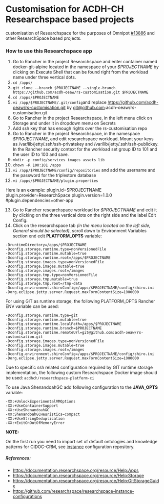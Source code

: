 # Customisation for ACDH-CH Researchspace based projects

customisation of Researchspace for the purposes of Omnipot [#13886](https://redmine.acdh.oeaw.ac.at/issues/13886 "#13886") and other ResearchSpace based projects.

### How to use this Researchspace app

1. Go to Rancher in the project Researchspace and enter container named docker-git-alpine located in the namespace of your *$PROJECTNAME* by clicking on Execute Shell that can be found right from the workload name under three vertical dots. 
2. `cd /apps/`
3. `git clone --branch $PROJECTNAME --single-branch https://github.com/acdh-oeaw/rs-customisation.git $PROJECTNAME`
4. `cd /apps/$PROJECTNAME`
5. `vi /app/$PROJECTNAME/.git/config`and replace https://github.com/acdh-oeaw/rs-customisation.git by git@github.com:acdh-oeaw/rs-customisation.git
6. Go to Rancher in the project Researchspace, in the left menu click on Storage and under it in dropdown menu on Secrets
7. Add ssh key that has enough rights over the rs-customisation repo
8. Go to Rancher in the project Researchspace, in the namespace *$PROJECTNAME*, and edit researchspace workload. Mount your keys as /var/lib/jetty/.ssh/ssh-privatekey and /var/lib/jetty/.ssh/ssh-publickey. In the Rancher security context for the workload set group ID to 101 and the user ID to 100 and save.  
9. `mkdir -p config/services images assets lib`
10. `chown -R 100:101 /apps`
11. `vi /app/$PROJECTNAME/config/repositories` and add the username and the password for the triplestore database
12. `vi /apps/$PROJECTNAME/plugin.properties`  

Here is an example:
        plugin.id=$PROJECTNAME
        plugin.provider=ResearchSpace
        plugin.version=1.0.0
        #plugin.dependencies=other-app

13. Go to Rancher researchspace workload for *$PROJECTNAME* and edit it by clicking on the three vertical dots on the right side and the label Edit Config.
14. Click on the researchspace tab *(in the menu located on the left side, General should be selected)*, scroll down to Environment Variables section end edit **PLATFORM_OPTS** variable:

```shell
-DruntimeDirectory=/apps/$PROJECTNAME
-Dconfig.storage.runtime.type=nonVersionedFile 
-Dconfig.storage.runtime.mutable=true
-Dconfig.storage.runtime.root=/apps/$PROJECTNAME
-Dconfig.storage.images.type=nonVersionedFile
-Dconfig.storage.images.mutable=true
-Dconfig.storage.images.root=/images
-Dconfig.storage.tmp.type=nonVersionedFile
-Dconfig.storage.tmp.mutable=true
-Dconfig.storage.tmp.root=/tmp-data
-Dconfig.environment.shiroConfig=/apps/$PROJECTNAME/config/shiro.ini
-Dorg.eclipse.jetty.server.Request.maxFormContentSize=1000000 
```
For using GIT as runtime storage, the following PLATFORM_OPTS Rancher ENV variable can be used: 

```
-Dconfig.storage.runtime.type=git  
-Dconfig.storage.runtime.mutable=true  
-Dconfig.storage.runtime.localPath=/apps/$PROJECTNAME
-Dconfig.storage.runtime.branch=$PROJECTNAME 
-Dconfig.storage.runtime.remoteUrl=git@github.com:acdh-oeaw/rs-customisation.git 
-Dconfig.storage.images.type=nonVersionedFile  
-Dconfig.storage.images.mutable=true  
-Dconfig.storage.images.root=/images  
-Dconfig.environment.shiroConfig=/apps/$PROJECTNAME/config/shiro.ini  
-Dorg.eclipse.jetty.server.Request.maxFormContentSize=1000000 
```
Due to specific ssh related configuration required by GIT runtime storage implementation, the following custom Researchspace Docker image should be used: 
`acdhch/researchspace-platform-ci`

To use Java ShenandoahGC add following configuration to the **JAVA_OPTS** variable:

```shell
-XX:+UnlockExperimentalVMOptions
-XX:+UseContainerSupport 
-XX:+UseShenandoahGC 
-XX:ShenandoahGCHeuristics=compact 
-XX:+UseStringDeduplication 
-XX:+ExitOnOutOfMemoryError
```

**NOTE:**

On the first run you need to import set of default ontologies and knowledge patterns for CIDOC-CRM, see [instance](https://github.com/researchspace/researchspace-instance-configurations "instance") configuration repository. 

##### References:
- https://documentation.researchspace.org/resource/Help:Apps
- https://documentation.researchspace.org/resource/Help:Storage
- https://documentation.researchspace.org/resource/Help:GitStorageGuide
- https://github.com/researchspace/researchspace-instance-configurations
